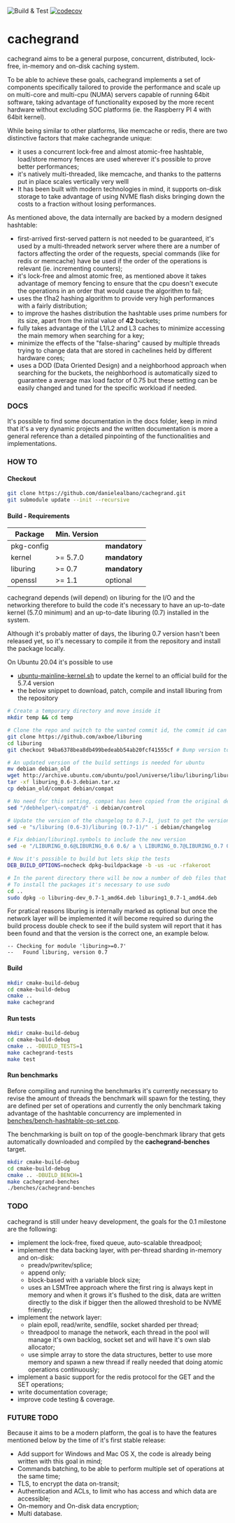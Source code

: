 ![Build & Test](https://github.com/danielealbano/cachegrand/workflows/Build%20&%20Test/badge.svg) [![codecov](https://codecov.io/gh/danielealbano/cachegrand/branch/master/graph/badge.svg)](https://codecov.io/gh/danielealbano/cachegrand)

cachegrand
==========

cachegrand aims to be a general purpose, concurrent, distributed, lock-free, in-memory and on-disk caching system.

To be able to achieve these goals, cachegrand implements a set of components specifically tailored to provide the
performance and scale up on multi-core and multi-cpu (NUMA) servers capable of running 64bit software, taking advantage
of functionality exposed by the more recent hardware without excluding SOC platforms (ie. the Raspberry PI 4 with 64bit
kernel).

While being similar to other platforms, like memcache or redis, there are two distinctive factors that make cachegrande
unique:
- it uses a concurrent lock-free and almost atomic-free hashtable, load/store memory fences are used wherever it's
  possible to prove better performances;
- it's natively multi-threaded, like memcache, and thanks to the patterns put in place scales vertically very welll
- It has been built with modern technologies in mind, it supports on-disk storage to take advantage of using NVME flash
  disks bringing down the costs to a fraction without losing performances.

As mentioned above, the data internally are backed by a modern designed hashtable:
- first-arrived first-served pattern is not needed to be guaranteed, it's used by a multi-threaded network server where
  there are a number of factors affecting the order of the requests, special commands (like for redis or memcache) have
  be used if the order of the operations is relevant (ie. incrementing counters);
- it's lock-free and almost atomic free, as mentioned above it takes advantage of memory fencing to ensure that the cpu
  doesn't execute the operations in an order that would cause the algorithm to fail;
- uses the t1ha2 hashing algorithm to provide very high performances with a fairly distribution;
- to improve the hashes distribution the hashtable uses prime numbers for its size, apart from the initial value of **42**
  buckets;
- fully takes advantage of the L1/L2 and L3 caches to minimize accessing the main memory when searching for a key;
- minimize the effects of the "false-sharing" caused by multiple threads trying to change data that are stored in
  cachelines held by different hardware cores;
- uses a DOD (Data Oriented Design) and a neighborhood approach when searching for the buckets, the neighborhood is
  automatically sized to guarantee a average max load factor of 0.75 but these setting can be easily changed and tuned
  for the specific workload if needed.

### DOCS

It's possible to find some documentation in the docs folder, keep in mind that it's a very dynamic projects and the
written documentation is more a general reference than a detailed pinpointing of the functionalities and implementations.

### HOW TO

#### Checkout

```bash
git clone https://github.com/danielealbano/cachegrand.git
git submodule update --init --recursive
```

#### Build - Requirements

| Package | Min. Version |   |
| - | - | - |
| pkg-config | | **mandatory** |
| kernel | >= 5.7.0 | **mandatory** |
| liburing | >= 0.7 | **mandatory** |
| openssl | >= 1.1 | optional |

cachegrand depends (will depend) on liburing for the I/O and the networking therefore to build the code it's necessary
to have an up-to-date kernel (5.7.0 minimum) and an up-to-date liburing (0.7) installed in the system.

Although it's probably matter of days, the liburing 0.7 version hasn't been released yet, so it's necessary to compile
it from the repository and install the package locally.

On Ubuntu 20.04 it's possible to use
 - [ubuntu-mainline-kernel.sh](https://github.com/pimlie/ubuntu-mainline-kernel.sh) to update the kernel to an official 
   build for the 5.7.4 version
 - the below snippet to download, patch, compile and install liburing from the repository 

```bash
# Create a temporary directory and move inside it
mkdir temp && cd temp

# Clone the repo and switch to the wanted commit id, the commit id can be changed as needed
git clone https://github.com/axboe/liburing
cd liburing
git checkout 94ba6378bea8db499bedeabb54ab20fcf41555cf # Bump version to 1.0.7 - https://github.com/axboe/liburing/commit/94ba6378bea8db499bedeabb54ab20fcf41555cf

# An updated version of the build settings is needed for ubuntu
mv debian debian_old
wget http://archive.ubuntu.com/ubuntu/pool/universe/libu/liburing/liburing_0.6-3.debian.tar.xz
tar -xf liburing_0.6-3.debian.tar.xz
cp debian_old/compat debian/compat

# No need for this setting, compat has been copied from the original debian folder
sed "/debhelper\-compat/d" -i debian/control 

# Update the version of the changelog to 0.7-1, just to get the version we want
sed -e "s/liburing (0.6-3)/liburing (0.7-1)/" -i debian/changelog

# Fix debian/liburing1.symbols to include the new version
sed -e "/LIBURING_0.6@LIBURING_0.6 0.6/ a \ LIBURING_0.7@LIBURING_0.7 0.7-1" -i debian/liburing1.symbols

# Now it's possible to build but lets skip the tests
DEB_BUILD_OPTIONS=nocheck dpkg-buildpackage -b -us -uc -rfakeroot

# In the parent directory there will be now a number of deb files that can be installed
# To install the packages it's necessary to use sudo
cd ..
sudo dpkg -o liburing-dev_0.7-1_amd64.deb liburing1_0.7-1_amd64.deb
```

For pratical reasons liburing is internally marked as optional but once the network layer will be implemented it will
become required so during the build process double check to see if the build system will report that it has been found
and that the version is the correct one, an example below.
```
-- Checking for module 'liburing>=0.7'
--   Found liburing, version 0.7
```


#### Build

```bash
mkdir cmake-build-debug
cd cmake-build-debug
cmake ..
make cachegrand
```



#### Run tests
```bash
mkdir cmake-build-debug
cd cmake-build-debug
cmake .. -DBUILD_TESTS=1
make cachegrand-tests
make test
```

#### Run benchmarks

Before compiling and running the benchmarks it's currently necessary to revise the amount of threads the benchmark will
spawn for the testing, they are defined per set of operations and currently the only benchmark taking advantage of the
hashtable concurrency are implemented in [benches/bench-hashtable-op-set.cpp](benches/bench-hashtable-op-set.cpp).

The benchmarking is built on top of the google-benchmark library that gets automatically downloaded and compiled by
the **cachegrand-benches** target.

```bash
mkdir cmake-build-debug
cd cmake-build-debug
cmake .. -DBUILD_BENCH=1
make cachegrand-benches
./benches/cachegrand-benches
```

### TODO

cachegrand is still under heavy development, the goals for the 0.1 milestone are the following:
- implement the lock-free, fixed queue, auto-scalable threadpool;
- implement the data backing layer, with per-thread sharding in-memory and on-disk: 
    - preadv/pwritev/splice;
    - append only;
    - block-based with a variable block size;
    - uses an LSMTree approach where the first ring is always kept in memory and when it grows it's flushed to the disk,
      data are written directly to the disk if bigger then the allowed threshold to be NVME friendly;  
- implement the network layer:
    - plain epoll, read/write, sendfile, socket sharded per thread;
    - threadpool to manage the network, each thread in the pool will manage it's own backlog, socket set and will have
      it's own slab allocator;
    - use simple array to store the data structures, better to use more memory and spawn a new thread if really needed
      that doing atomic operations continuously;
- implement a basic support for the redis protocol for the GET and the SET operations;
- write documentation coverage;
- improve code testing & coverage. 

### FUTURE TODO

Because it aims to be a modern platform, the goal is to have the features mentioned below by the time of it's first
stable release:
- Add support for Windows and Mac OS X, the code is already being written with this goal in mind;
- Commands batching, to be able to perform multiple set of operations at the same time;
- TLS, to encrypt the data on-transit;
- Authentication and ACLs, to limit who has access and which data are accessible;
- On-memory and On-disk data encryption;
- Multi database.
